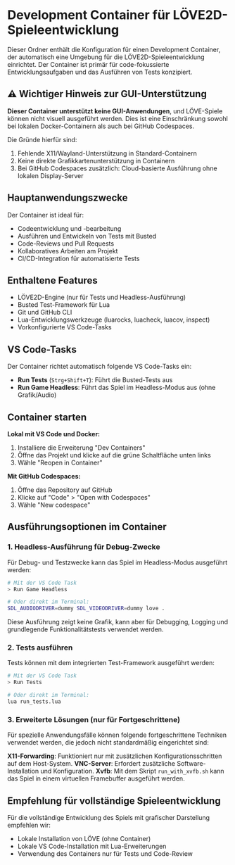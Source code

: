 # Development Container für LÖVE2D-Spieleentwicklung

Dieser Ordner enthält die Konfiguration für einen Development Container, der automatisch eine Umgebung für die LÖVE2D-Spieleentwicklung einrichtet. Der Container ist primär für code-fokussierte Entwicklungsaufgaben und das Ausführen von Tests konzipiert.

## ⚠️ Wichtiger Hinweis zur GUI-Unterstützung

**Dieser Container unterstützt keine GUI-Anwendungen**, und LÖVE-Spiele können nicht visuell ausgeführt werden. Dies ist eine Einschränkung sowohl bei lokalen Docker-Containern als auch bei GitHub Codespaces.

Die Gründe hierfür sind:
1. Fehlende X11/Wayland-Unterstützung in Standard-Containern
2. Keine direkte Grafikkartenunterstützung in Containern
3. Bei GitHub Codespaces zusätzlich: Cloud-basierte Ausführung ohne lokalen Display-Server

## Hauptanwendungszwecke

Der Container ist ideal für:
- Codeentwicklung und -bearbeitung
- Ausführen und Entwickeln von Tests mit Busted
- Code-Reviews und Pull Requests
- Kollaboratives Arbeiten am Projekt
- CI/CD-Integration für automatisierte Tests

## Enthaltene Features

- LÖVE2D-Engine (nur für Tests und Headless-Ausführung)
- Busted Test-Framework für Lua
- Git und GitHub CLI
- Lua-Entwicklungswerkzeuge (luarocks, luacheck, luacov, inspect)
- Vorkonfigurierte VS Code-Tasks

## VS Code-Tasks

Der Container richtet automatisch folgende VS Code-Tasks ein:

- **Run Tests** (`Strg+Shift+T`): Führt die Busted-Tests aus
- **Run Game Headless**: Führt das Spiel im Headless-Modus aus (ohne Grafik/Audio)

## Container starten

**Lokal mit VS Code und Docker:**
1. Installiere die Erweiterung "Dev Containers"
2. Öffne das Projekt und klicke auf die grüne Schaltfläche unten links
3. Wähle "Reopen in Container"

**Mit GitHub Codespaces:**
1. Öffne das Repository auf GitHub
2. Klicke auf "Code" > "Open with Codespaces"
3. Wähle "New codespace"

## Ausführungsoptionen im Container

### 1. Headless-Ausführung für Debug-Zwecke

Für Debug- und Testzwecke kann das Spiel im Headless-Modus ausgeführt werden:

```bash
# Mit der VS Code Task
> Run Game Headless

# Oder direkt im Terminal:
SDL_AUDIODRIVER=dummy SDL_VIDEODRIVER=dummy love .
```

Diese Ausführung zeigt keine Grafik, kann aber für Debugging, Logging und grundlegende Funktionalitätstests verwendet werden.

### 2. Tests ausführen

Tests können mit dem integrierten Test-Framework ausgeführt werden:

```bash
# Mit der VS Code Task
> Run Tests

# Oder direkt im Terminal:
lua run_tests.lua
```

### 3. Erweiterte Lösungen (nur für Fortgeschrittene)

Für spezielle Anwendungsfälle können folgende fortgeschrittene Techniken verwendet werden, die jedoch nicht standardmäßig eingerichtet sind:

**X11-Forwarding**: Funktioniert nur mit zusätzlichen Konfigurationsschritten auf dem Host-System.
**VNC-Server**: Erfordert zusätzliche Software-Installation und Konfiguration.
**Xvfb**: Mit dem Skript `run_with_xvfb.sh` kann das Spiel in einem virtuellen Framebuffer ausgeführt werden.

## Empfehlung für vollständige Spieleentwicklung

Für die vollständige Entwicklung des Spiels mit grafischer Darstellung empfehlen wir:
- Lokale Installation von LÖVE (ohne Container)
- Lokale VS Code-Installation mit Lua-Erweiterungen
- Verwendung des Containers nur für Tests und Code-Review
